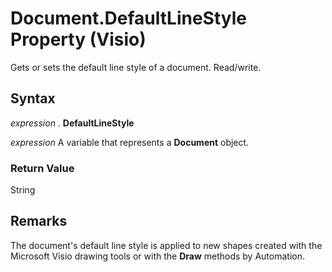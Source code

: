 
# Document.DefaultLineStyle Property (Visio)

Gets or sets the default line style of a document. Read/write.


## Syntax

 _expression_ . **DefaultLineStyle**

 _expression_ A variable that represents a **Document** object.


### Return Value

String


## Remarks

 The document's default line style is applied to new shapes created with the Microsoft Visio drawing tools or with the **Draw** methods by Automation.

